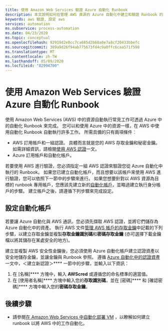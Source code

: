 ```yaml
---
title: 使用 Amazon Web Services 驗證 Azure 自動化 Runbook
description: 本文說明如何在管理 AWS 資源的 Azure 自動化中建立和驗證 Runbook 的 AWS 認證。
keywords: aws 驗證, 設定 aws
services: automation
ms.subservice: process-automation
ms.date: 04/23/2020
ms.topic: conceptual
ms.openlocfilehash: 92919d2e0cc7ca685d2b60a8e7a8cf20433bbefc
ms.sourcegitcommit: 309a9d26f94ab775673fd4c9a0ffc6caa571f598
ms.translationtype: MT
ms.contentlocale: zh-TW
ms.lasthandoff: 05/09/2020
ms.locfileid: "82994700"
---
```

# <a name="authenticate-azure-automation-runbooks-with-amazon-web-services"></a>使用 Amazon Web Services 驗證 Azure 自動化 Runbook

使用 Amazon Web Services (AWS) 中的資源自動執行常見工作可透過 Azure 中的自動化 Runbook 來完成。 您可以和使用 Azure 中的資源一樣，在 AWS 中使用自動化 Runbook 自動執行許多工作。 所需具備的只有兩項條件︰

* AWS 訂用帳戶和一組認證。 具體而言就是您的 AWS 存取金鑰和秘密金鑰。 如需詳細資訊，請檢閱[使用 AWS 認證](https://docs.aws.amazon.com/powershell/latest/userguide/specifying-your-aws-credentials.html)一文。
* Azure 訂用帳戶和自動化帳戶。

若要使用 AWS 進行驗證，您必須指定一組 AWS 認證來驗證您從 Azure 自動化中執行的 Runbook。 如果您已建立自動化帳戶，而且想要以該帳戶來使用 AWS 進行驗證，您可以依照下一節中的步驟來進行。 如果您想要針對以 AWS 資源為目標的 runbook 專用帳戶，您應該先建立新的[自動化帳戶](automation-create-standalone-account.md)，並略過建立執行身分帳戶的步驟。 建立帳戶之後，請遵循下列步驟來完成設定。

## <a name="configure-automation-account"></a>設定自動化帳戶

若要讓 Azure 自動化與 AWS 通訊，您必須先擷取 AWS 認證，並將它們儲存為 Azure 自動化中的資產。 執行 AWS 文件[管理 AWS 帳戶的存取金鑰](https://docs.aws.amazon.com/general/latest/gr/managing-aws-access-keys.html)中記載的下列步驟，以建立存取金鑰並複製**存取金鑰識別碼**和**密碼存取金鑰** (亦可選擇下載金鑰檔以將其儲存在某處安全的地方)。

建立並複製 AWS 安全性金鑰後，您必須使用 Azure 自動化帳戶建立認證資產以安全地儲存金鑰，並讓金鑰與 Runbook 參照。 遵循 [Azure 自動化中的認證資產](shared-resources/credentials.md#create-a-new-credential-asset-with-the-azure-portal)一文中，＜建立新認證＞**** 一節中的步驟，並輸入以下資訊：

1. 在 [名稱]**** 方塊中，輸入 **AWScred** 或遵循您的命名標準的適當值。
2. 在 [使用者名稱]**** 方塊中輸入您的**存取識別碼**，並在 [密碼]**** 和 [確認密碼]**** 方塊中輸入您的**密碼存取金鑰**。

## <a name="next-steps"></a>後續步驟

* 請參閱[在 Amazon Web Services 中自動化部署 VM](automation-scenario-aws-deployment.md) ，以瞭解如何建立 runbook 以將 AWS 中的工作自動化。
